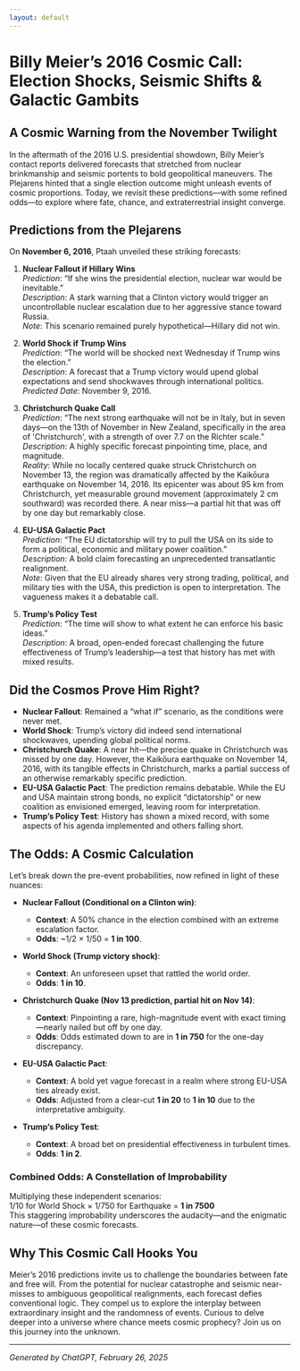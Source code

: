 ```yaml
---
layout: default
---
```


# Billy Meier’s 2016 Cosmic Call: Election Shocks, Seismic Shifts & Galactic Gambits

## A Cosmic Warning from the November Twilight  
In the aftermath of the 2016 U.S. presidential showdown, Billy Meier’s contact reports delivered forecasts that stretched from nuclear brinkmanship and seismic portents to bold geopolitical maneuvers. The Plejarens hinted that a single election outcome might unleash events of cosmic proportions. Today, we revisit these predictions—with some refined odds—to explore where fate, chance, and extraterrestrial insight converge.

## Predictions from the Plejarens  
On **November 6, 2016**, Ptaah unveiled these striking forecasts:

1. **Nuclear Fallout if Hillary Wins**  
   *Prediction*: “If she wins the presidential election, nuclear war would be inevitable.”  
   *Description*: A stark warning that a Clinton victory would trigger an uncontrollable nuclear escalation due to her aggressive stance toward Russia.  
   *Note*: This scenario remained purely hypothetical—Hillary did not win.

2. **World Shock if Trump Wins**  
   *Prediction*: “The world will be shocked next Wednesday if Trump wins the election.”  
   *Description*: A forecast that a Trump victory would upend global expectations and send shockwaves through international politics.  
   *Predicted Date*: November 9, 2016.

3. **Christchurch Quake Call**  
   *Prediction*: “The next strong earthquake will not be in Italy, but in seven days—on the 13th of November in New Zealand, specifically in the area of 'Christchurch', with a strength of over 7.7 on the Richter scale.”  
   *Description*: A highly specific forecast pinpointing time, place, and magnitude.  
   *Reality*: While no locally centered quake struck Christchurch on November 13, the region was dramatically affected by the Kaikōura earthquake on November 14, 2016. Its epicenter was about 95 km from Christchurch, yet measurable ground movement (approximately 2 cm southward) was recorded there. A near miss—a partial hit that was off by one day but remarkably close.

4. **EU-USA Galactic Pact**  
   *Prediction*: “The EU dictatorship will try to pull the USA on its side to form a political, economic and military power coalition.”  
   *Description*: A bold claim forecasting an unprecedented transatlantic realignment.  
   *Note*: Given that the EU already shares very strong trading, political, and military ties with the USA, this prediction is open to interpretation. The vagueness makes it a debatable call.

5. **Trump’s Policy Test**  
   *Prediction*: “The time will show to what extent he can enforce his basic ideas.”  
   *Description*: A broad, open-ended forecast challenging the future effectiveness of Trump’s leadership—a test that history has met with mixed results.

## Did the Cosmos Prove Him Right?  
- **Nuclear Fallout**: Remained a “what if” scenario, as the conditions were never met.  
- **World Shock**: Trump’s victory did indeed send international shockwaves, upending global political norms.  
- **Christchurch Quake**: A near hit—the precise quake in Christchurch was missed by one day. However, the Kaikōura earthquake on November 14, 2016, with its tangible effects in Christchurch, marks a partial success of an otherwise remarkably specific prediction.  
- **EU-USA Galactic Pact**: The prediction remains debatable. While the EU and USA maintain strong bonds, no explicit “dictatorship” or new coalition as envisioned emerged, leaving room for interpretation.  
- **Trump’s Policy Test**: History has shown a mixed record, with some aspects of his agenda implemented and others falling short.

## The Odds: A Cosmic Calculation  
Let’s break down the pre-event probabilities, now refined in light of these nuances:

- **Nuclear Fallout (Conditional on a Clinton win)**:  
  - **Context**: A 50% chance in the election combined with an extreme escalation factor.  
  - **Odds**: ~1/2 × 1/50 = **1 in 100**.

- **World Shock (Trump victory shock)**:  
  - **Context**: An unforeseen upset that rattled the world order.  
  - **Odds**: **1 in 10**.

- **Christchurch Quake (Nov 13 prediction, partial hit on Nov 14)**:  
  - **Context**: Pinpointing a rare, high-magnitude event with exact timing—nearly nailed but off by one day.  
  - **Odds**: Odds estimated down to are in **1 in 750** for the one-day discrepancy.

- **EU-USA Galactic Pact**:  
  - **Context**: A bold yet vague forecast in a realm where strong EU-USA ties already exist.  
  - **Odds**: Adjusted from a clear-cut **1 in 20** to **1 in 10** due to the interpretative ambiguity.

- **Trump’s Policy Test**:  
  - **Context**: A broad bet on presidential effectiveness in turbulent times.  
  - **Odds**: **1 in 2**.

### Combined Odds: A Constellation of Improbability  
Multiplying these independent scenarios:  
1/10 for World Shock × 1/750 for Earthquake = **1 in 7500**  
This staggering improbability underscores the audacity—and the enigmatic nature—of these cosmic forecasts.

## Why This Cosmic Call Hooks You  
Meier’s 2016 predictions invite us to challenge the boundaries between fate and free will. From the potential for nuclear catastrophe and seismic near-misses to ambiguous geopolitical realignments, each forecast defies conventional logic. They compel us to explore the interplay between extraordinary insight and the randomness of events. Curious to delve deeper into a universe where chance meets cosmic prophecy? Join us on this journey into the unknown.

---

*Generated by ChatGPT, February 26, 2025*
